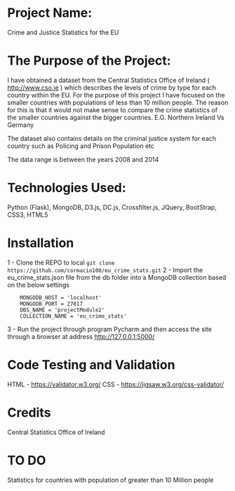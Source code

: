#   Project Name:

Crime and Justice Statistics for the EU

#   The Purpose of the Project:

I have obtained a dataset from the Central Statistics Office of Ireland ( http://www.cso.ie ) which describes the levels of crime by type
for each country within the EU.
For the purpose of this project I have focused on the smaller countries with populations of less than 10 million people.
The reason for this is that it would not make sense to compare the crime statistics of the smaller countries against the bigger countries.
E.G. Northern Ireland Vs Germany

The dataset also contains details on the criminal justice system for each country such as Policing and Prison Population etc

The data range is between the years 2008 and 2014

#   Technologies Used:

Python (Flask),
MongoDB,
D3.js,
DC.js,
Crossfilter.js,
JQuery,
BootStrap,
CSS3,
HTML5

#   Installation

1   -   Clone the REPO to local `git clone https://github.com/cormacio100/eu_crime_stats.git`
2   -   Import the eu_crime_stats.json file from the db folder into a MongoDB collection based on the below settings

        MONGODB_HOST = 'localhost'
        MONGODB_PORT = 27017
        DBS_NAME = 'projectModule2'
        COLLECTION_NAME = 'eu_crime_stats'

3   -   Run the project through program Pycharm and then access the site through a browser at address http://127.0.0.1:5000/

#   Code Testing and Validation

HTML    -   https://validator.w3.org/
CSS     -   https://jigsaw.w3.org/css-validator/

#   Credits

Central Statistics Office of Ireland

#   TO DO

Statistics for countries with population of greater than 10 Million people
